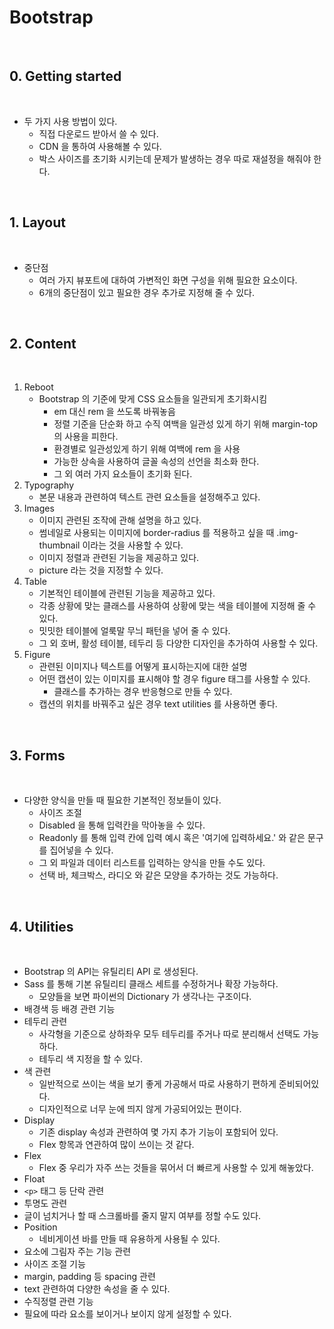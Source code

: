 # Bootstrap

<br>

## 0. Getting started

<br>

- 두 가지 사용 방법이 있다.
  - 직접 다운로드 받아서 쓸 수 있다.
  - CDN 을 통하여 사용해볼 수 있다.
  - 박스 사이즈를 초기화 시키는데 문제가 발생하는 경우 따로 재설정을 해줘야 한다.

<br>

## 1. Layout

<br>

- 중단점
  - 여러 가지 뷰포트에 대하여 가변적인 화면 구성을 위해 필요한 요소이다.
  - 6개의 중단점이 있고 필요한 경우 추가로 지정해 줄 수 있다.

<br>

## 2. Content

<br>

1. Reboot
   - Bootstrap 의 기준에 맞게 CSS 요소들을 일관되게 초기화시킴
     - em 대신 rem 을 쓰도록 바꿔놓음
     - 정렬 기준을 단순화 하고 수직 여백을 일관성 있게 하기 위해 margin-top 의 사용을 피한다.
     - 환경별로 일관성있게 하기 위해 여백에 rem 을 사용
     - 가능한 상속을 사용하여 글꼴 속성의 선언을 최소화 한다.
     - 그 외 여러 가지 요소들이 초기화 된다.
2. Typography
   - 본문 내용과 관련하여 텍스트 관련 요소들을 설정해주고 있다.
3. Images
   - 이미지 관련된 조작에 관해 설명을 하고 있다.
   - 썸네일로 사용되는 이미지에 border-radius 를 적용하고 싶을 때 .img-thumbnail 이라는 것을 사용할 수 있다.
   - 이미지 정렬과 관련된 기능을 제공하고 있다.
   - picture 라는 것을 지정할 수 있다.
4. Table
   - 기본적인 테이블에 관련된 기능을 제공하고 있다.
   - 각종 상황에 맞는 클래스를 사용하여 상황에 맞는 색을 테이블에 지정해 줄 수 있다.
   - 밋밋한 테이블에 얼룩말 무늬 패턴을 넣어 줄 수 있다.
   - 그 외 호버, 활성 테이블, 테두리 등 다양한 디자인을 추가하여 사용할 수 있다.
5. Figure
   - 관련된 이미지나 텍스트를 어떻게 표시하는지에 대한 설명
   - 어떤 캡션이 있는 이미지를 표시해야 할 경우 figure 태그를 사용할 수 있다.
     - 클래스를 추가하는 경우 반응형으로 만들 수 있다.
   - 캡션의 위치를 바꿔주고 싶은 경우 text utilities 를 사용하면 좋다.

<br>

## 3. Forms

<br>

- 다양한 양식을 만들 때 필요한 기본적인 정보들이 있다.
  - 사이즈 조절
  - Disabled 을 통해 입력칸을 막아놓을 수 있다.
  - Readonly 를 통해 입력 칸에 입력 예시 혹은 '여기에 입력하세요.' 와 같은 문구를 집어넣을 수 있다.
  - 그 외 파일과 데이터 리스트를 입력하는 양식을 만들 수도 있다.
  - 선택 바, 체크박스, 라디오 와 같은 모양을 추가하는 것도 가능하다.

<br>

## 4. Utilities

<br>

- Bootstrap 의 API는 유틸리티 API 로 생성된다.
- Sass 를 통해 기본 유틸리티 클래스 세트를 수정하거나 확장 가능하다.
  - 모양들을 보면 파이썬의 Dictionary 가 생각나는 구조이다.
- 배경색 등 배경 관련 기능
- 테두리 관련
  - 사각형을 기준으로 상하좌우 모두 테두리를 주거나 따로 분리해서 선택도 가능하다.
  - 테두리 색 지정을 할 수 있다.
- 색 관련
  - 일반적으로 쓰이는 색을 보기 좋게 가공해서 따로 사용하기 편하게 준비되어있다.
  - 디자인적으로 너무 눈에 띄지 않게 가공되어있는 편이다.
- Display
  - 기존 display 속성과 관련하여 몇 가지 추가 기능이 포함되어 있다.
  - Flex 항목과 연관하여 많이 쓰이는 것 같다.
- Flex
  - Flex 중 우리가 자주 쓰는 것들을 묶어서 더 빠르게 사용할 수 있게 해놓았다.
- Float
- `<p>` 태그 등 단락 관련
- 투명도 관련
- 글이 넘치거나 할 때 스크롤바를 줄지 말지 여부를 정할 수도 있다.
- Position
  - 네비게이션 바를 만들 때 유용하게 사용될 수 있다.
- 요소에 그림자 주는 기능 관련
- 사이즈 조절 기능
- margin, padding 등 spacing 관련
- text 관련하여 다양한 속성을 줄 수 있다.
- 수직정렬 관련 기능
- 필요에 따라 요소를 보이거나 보이지 않게 설정할 수 있다.